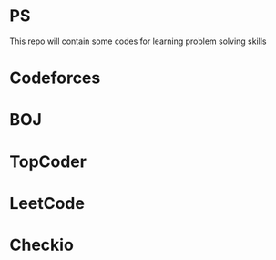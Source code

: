 # PS
This repo will contain some codes for learning problem solving skills

# Codeforces
# BOJ
# TopCoder
# LeetCode
# Checkio
